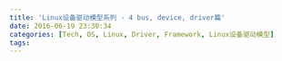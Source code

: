 ```yaml
---
title: 'Linux设备驱动模型系列 - 4 bus, device, driver篇'
date: 2016-06-19 23:30:34
categories: [Tech, OS, Linux, Driver, Framework, Linux设备驱动模型]
tags:
---
```


